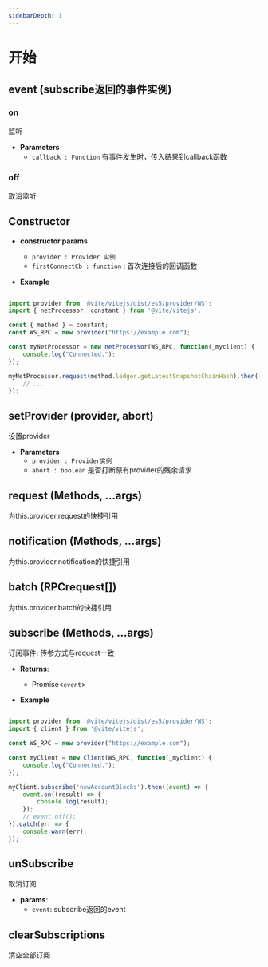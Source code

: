 ```yaml
---
sidebarDepth: 1
---
```

# 开始

## event (subscribe返回的事件实例)

### on
监听

- **Parameters**
    * `callback : Function` 有事件发生时，传入结果到callback函数

### off
取消监听

## Constructor

- **constructor params**
    - `provider : Provider 实例`
    - `firstConnectCb : function` : 首次连接后的回调函数

- **Example**

```javascript

import provider from '@vite/vitejs/dist/es5/provider/WS';
import { netProcessor, constant } from '@vite/vitejs';

const { method } = constant;
const WS_RPC = new provider("https://example.com");

const myNetProcessor = new netProcessor(WS_RPC, function(_myclient) {
    console.log("Connected.");
});

myNetProcessor.request(method.ledger.getLatestSnapshotChainHash).then(() => {
    // ...
});
```

## setProvider (provider, abort)
设置provider

- **Parameters**
    * `provider : Provider实例`
    * `abort : boolean` 是否打断原有provider的残余请求

## request (Methods, ...args)
为this.provider.request的快捷引用

## notification (Methods, ...args)
为this.provider.notification的快捷引用

## batch (RPCrequest[])
为this.provider.batch的快捷引用

## subscribe (Methods, ...args)
订阅事件: 传参方式与request一致

- **Returns**:
    - Promise<`event`>

- **Example**

```javascript

import provider from '@vite/vitejs/dist/es5/provider/WS';
import { client } from '@vite/vitejs';

const WS_RPC = new provider("https://example.com");

const myClient = new Client(WS_RPC, function(_myclient) {
    console.log("Connected.");
});

myClient.subscribe('newAccountBlocks').then((event) => {
    event.on((result) => {
        console.log(result);
    });
    // event.off();
}).catch(err => {
    console.warn(err);
});

```

## unSubscribe
取消订阅

- **params**: 
  * `event`: subscribe返回的event

## clearSubscriptions
清空全部订阅
